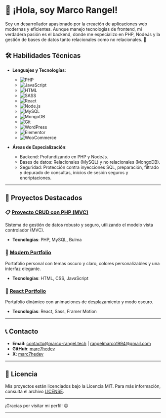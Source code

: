 # 👋 ¡Hola, soy Marco Rangel!

Soy un desarrollador apasionado por la creación de aplicaciones web modernas y eficientes. Aunque manejo tecnologías de frontend, mi verdadera pasión es el backend, donde me especializo en PHP, NodeJs y la gestión de bases de datos tanto relacionales como no relacionales. 🚀


## 🛠️ Habilidades Técnicas

- **Lenguajes y Tecnologías**: 
  - ![PHP](https://img.shields.io/badge/-PHP-777BB4?logo=php&logoColor=white) 
  - ![JavaScript](https://img.shields.io/badge/-JavaScript-F7DF1E?logo=javascript&logoColor=white) 
  - ![HTML](https://img.shields.io/badge/-HTML-E34F26?logo=html5&logoColor=white) 
  - ![SASS](https://img.shields.io/badge/-SASS-CC6699?logo=sass&logoColor=white) 
  - ![React](https://img.shields.io/badge/-React-61DAFB?logo=react&logoColor=white) 
  - ![Node.js](https://img.shields.io/badge/-Node.js-339933?logo=node.js&logoColor=white)
  - ![MySQL](https://img.shields.io/badge/-MySQL-4479A1?logo=mysql&logoColor=white) 
  - ![MongoDB](https://img.shields.io/badge/-MongoDB-47A248?logo=mongodb&logoColor=white) 
  - ![Git](https://img.shields.io/badge/-Git-F05032?logo=git&logoColor=white) 
  - ![WordPress](https://img.shields.io/badge/-WordPress-21759B?logo=wordpress&logoColor=white) 
  - ![Elementor](https://img.shields.io/badge/-Elementor-9146FF?logo=elementor&logoColor=white)
  - ![WooCommerce](https://img.shields.io/badge/-WooCommerce-96588A?logo=woocommerce&logoColor=white)

- **Áreas de Especialización**:
  - Backend: Profundizando en PHP y NodeJs.
  - Bases de datos: Relacionales (MySQL) y no relacionales (MongoDB).
  - Seguridad: Protección contra inyecciones SQL, preparación, filtrado y depurado de consultas, inicios de sesión seguros y encriptaciones.

---

## 🌟 Proyectos Destacados

### 📋 [Proyecto CRUD con PHP (MVC)](https://github.com/marc7hedev/MVCProject)
Sistema de gestión de datos robusto y seguro, utilizando el modelo vista controlador (MVC).
- **Tecnologías**: PHP, MySQL, Bulma

### 🎨 [Modern Portfolio](https://github.com/marc7hedev/portfoliov1)
Portafolio personal con temas oscuro y claro, colores personalizables y una interfaz elegante.
- **Tecnologías**: HTML, CSS, JavaScript
 
### 💼 [React Portfolio](https://marco-rangel.tech)
Portafolio dinámico con animaciones de desplazamiento y modo oscuro.
- **Tecnologías**: React, Sass, Framer Motion

---

## 📞 Contacto

- **Email**: [contacto@marco-rangel.tech](mailto:contacto@marco-rangel.tech) | [rangelmarco1994@gmail.com](mailto:rangelmarco1994@gmail.com)
- **GitHub**: [marc7hedev](https://github.com/marc7hedev)
- **X**: [marc7hedev](https://x.com/MarcSie7e)

---

## 📄 Licencia

Mis proyectos están licenciados bajo la Licencia MIT. Para más información, consulta el archivo [LICENSE](https://github.com/marc7hedev?tab=repositories).

---

¡Gracias por visitar mi perfil! 😊

---
